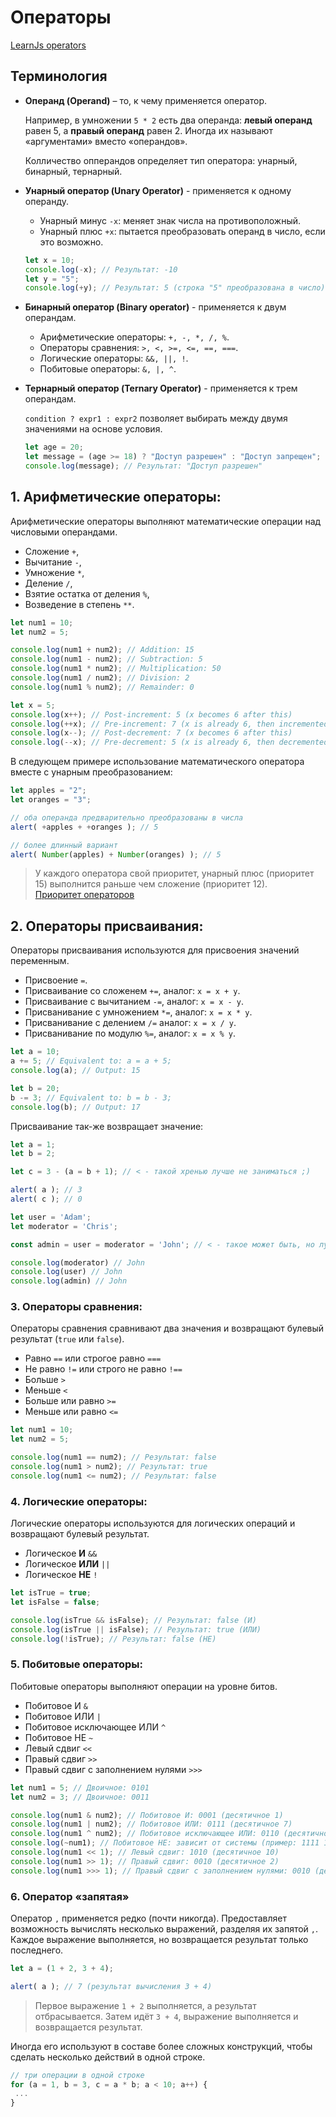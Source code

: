 # Операторы

[LearnJs operators](https://learn.javascript.ru/operators)

## Терминология

- **Операнд (Operand)** – то, к чему применяется оператор. 

  Например, в умножении `5 * 2` есть два операнда: **левый операнд** равен 5, а **правый операнд** равен 2. Иногда их называют «аргументами» вместо «операндов».
  
  Колличество опперандов определяет тип оператора: унарный, бинарный, тернарный.

- **Унарный оператор  (Unary Operator)** - применяется к одному операнду.

    - Унарный минус `-x`: меняет знак числа на противоположный.
    - Унарный плюс `+x`: пытается преобразовать операнд в число, если это возможно.

    ```js
    let x = 10;
    console.log(-x); // Результат: -10
    let y = "5";
    console.log(+y); // Результат: 5 (строка "5" преобразована в число)
    ```

- **Бинарный оператор (Binary operator)** - применяется к двум операндам.
  - Арифметические операторы: `+, -, *, /, %`.
  - Операторы сравнения: `>, <, >=, <=, ==, ===`.
  - Логические операторы: `&&, ||, !`.
  - Побитовые операторы: `&, |, ^`.

- **Тернарный оператор (Ternary Operator)** - применяется к трем операндам. 

    `condition ? expr1 : expr2` позволяет выбирать между двумя значениями на основе условия.
    ```js
    let age = 20;
    let message = (age >= 18) ? "Доступ разрешен" : "Доступ запрещен";
    console.log(message); // Результат: "Доступ разрешен"
    ```


## 1. Арифметические операторы:
Арифметические операторы выполняют математические операции над числовыми операндами.

- Сложение `+`,
- Вычитание `-`,
- Умножение `*`,
- Деление `/`,
- Взятие остатка от деления `%`,
- Возведение в степень `**`.

```javascript
let num1 = 10;
let num2 = 5;

console.log(num1 + num2); // Addition: 15
console.log(num1 - num2); // Subtraction: 5
console.log(num1 * num2); // Multiplication: 50
console.log(num1 / num2); // Division: 2
console.log(num1 % num2); // Remainder: 0

let x = 5;
console.log(x++); // Post-increment: 5 (x becomes 6 after this)
console.log(++x); // Pre-increment: 7 (x is already 6, then incremented)
console.log(x--); // Post-decrement: 7 (x becomes 6 after this)
console.log(--x); // Pre-decrement: 5 (x is already 6, then decremented)
```

В следующем примере использование математического оператора вместе с унарным преобразованием:
```js
let apples = "2";
let oranges = "3";

// оба операнда предварительно преобразованы в числа
alert( +apples + +oranges ); // 5

// более длинный вариант
alert( Number(apples) + Number(oranges) ); // 5
```
> У каждого оператора свой приоритет, унарный плюс (приоритет 15) выполнится раньше чем сложение (приоритет 12).  
> [Приоритет операторов](https://learn.javascript.ru/operators#prioritet-operatorov)

## 2. Операторы присваивания:
Операторы присваивания используются для присвоения значений переменным.

- Присвоение `=`.
- Присваивание со сложенем `+=`, аналог: `x = x + y`.
- Присваивание с вычитанием `-=`, аналог: `x = x - y`.
- Присванивание с умножением `*=`, аналог: `x = x * y`.
- Присванивание с делением `/=` аналог: `x = x / y`.
- Присванивание по модулю `%=`, аналог: `x = x % y`.

```js
let a = 10;
a += 5; // Equivalent to: a = a + 5;
console.log(a); // Output: 15

let b = 20;
b -= 3; // Equivalent to: b = b - 3;
console.log(b); // Output: 17
```
Присваивание так-же возвращает значение:
```js
let a = 1;
let b = 2;

let c = 3 - (a = b + 1); // < - такой хренью лучше не заниматься ;)

alert( a ); // 3
alert( c ); // 0
```
```js
let user = 'Adam';
let moderator = 'Chris';

const admin = user = moderator = 'John'; // < - такое может быть, но лучше не надо ;)

console.log(moderator) // John
console.log(user) // John
console.log(admin) // John
```

### 3. Операторы сравнения:
Операторы сравнения сравнивают два значения и возвращают булевый результат (`true` или `false`).

- Равно `==` или строгое равно `===`
- Не равно `!=` или строго не равно `!==`
- Больше `>`
- Меньше `<`
- Больше или равно `>=`
- Меньше или равно `<=`

```javascript
let num1 = 10;
let num2 = 5;

console.log(num1 == num2); // Результат: false
console.log(num1 > num2); // Результат: true
console.log(num1 <= num2); // Результат: false
```

### 4. Логические операторы:
Логические операторы используются для логических операций и возвращают булевый результат.

- Логическое **И** `&&`
- Логическое **ИЛИ** `||`
- Логическое **НЕ** `!`

```javascript
let isTrue = true;
let isFalse = false;

console.log(isTrue && isFalse); // Результат: false (И)
console.log(isTrue || isFalse); // Результат: true (ИЛИ)
console.log(!isTrue); // Результат: false (НЕ)
```

### 5. Побитовые операторы:
Побитовые операторы выполняют операции на уровне битов.

- Побитовое И `&`
- Побитовое ИЛИ `|`
- Побитовое исключающее ИЛИ `^`
- Побитовое НЕ `~`
- Левый сдвиг `<<`
- Правый сдвиг `>>`
- Правый сдвиг с заполнением нулями `>>>`

```javascript
let num1 = 5; // Двоичное: 0101
let num2 = 3; // Двоичное: 0011

console.log(num1 & num2); // Побитовое И: 0001 (десятичное 1)
console.log(num1 | num2); // Побитовое ИЛИ: 0111 (десятичное 7)
console.log(num1 ^ num2); // Побитовое исключающее ИЛИ: 0110 (десятичное 6)
console.log(~num1); // Побитовое НЕ: зависит от системы (пример: 1111 1111 1111 1111 1111 1111 1111 1010)
console.log(num1 << 1); // Левый сдвиг: 1010 (десятичное 10)
console.log(num1 >> 1); // Правый сдвиг: 0010 (десятичное 2)
console.log(num1 >>> 1); // Правый сдвиг с заполнением нулями: 0010 (десятичное 2)
```

### 6. Оператор «запятая»
Оператор `,` применяется редко (почти никогда).
Предоставляет возможность вычислять несколько выражений, разделяя их запятой `,`. Каждое выражение выполняется, но возвращается результат только последнего.
```js
let a = (1 + 2, 3 + 4);

alert( a ); // 7 (результат вычисления 3 + 4)
```
> Первое выражение `1 + 2` выполняется, а результат отбрасывается. Затем идёт `3 + 4`, выражение выполняется и возвращается результат.

Иногда его используют в составе более сложных конструкций, чтобы сделать несколько действий в одной строке.
```js
// три операции в одной строке
for (a = 1, b = 3, c = a * b; a < 10; a++) {
 ...
}
```